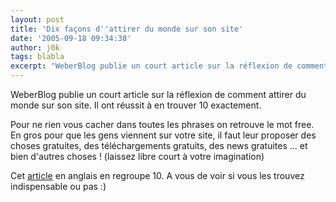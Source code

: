 ```yaml
---
layout: post
title: 'Dix façons d''attirer du monde sur son site'
date: '2005-09-18 09:34:38'
author: j0k
tags: blabla
excerpt: "WeberBlog publie un court article sur la réflexion de comment attirer du monde sur son site. Il ont réussit à en trouver 10 exactement.     \nPour ne rien vous cacher dans toutes les phrases on retrouve le mot free. En gros pour que les gens viennent sur votre site, il faut leur proposer des choses gratuites, des téléchargements gratuits, des news gratuites ... et      …"
---
```


WeberBlog publie un court article sur la réflexion de comment attirer du monde sur son site. Il ont réussit à en trouver 10 exactement.

Pour ne rien vous cacher dans toutes les phrases on retrouve le mot free. En gros pour que les gens viennent sur votre site, il faut leur proposer des choses gratuites, des téléchargements gratuits, des news gratuites ... et bien d'autres choses ! (laissez libre court à votre imagination)

Cet [article](http://www.weberblog.com/article.php?story=20050915095833931) en anglais en regroupe 10. A vous de voir si vous les trouvez indispensable ou pas :)
